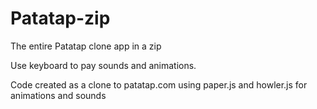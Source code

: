 # Patatap-zip
The entire Patatap clone app in a zip

Use keyboard to pay sounds and animations.

Code created as a clone to patatap.com using paper.js and howler.js for animations and sounds
